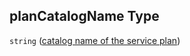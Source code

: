 ## planCatalogName Type

`string` ([catalog name of the service plan](btpsa-usecase-properties-services-items-properties-catalog-name-of-the-service-plan.md))
